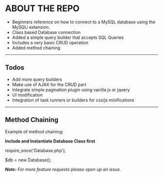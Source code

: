 # ABOUT THE REPO
* Beginners reference on how to connect to a MySQL database using the MySQLi extension.
* Class based Database connection
* Added a simple query builder that accepts SQL Queries
* Includes a very basic CRUD operation
* Added method chaining
---
## Todos
* Add more query builders
* Make use of AJAX for the CRUD part
* Integrate simple pagination plugin using vanilla js or jquery
* UI modification
* Integration of task runners or builders for css/js minifications
---

## Method Chaining

  Example of method chaining:
  
  **Include and Instantiate Database Class first**
  
  require_once('Database.php');
  
  $db = new Database();
  



**_Note:_** _For more feature requests please open up an issue._
